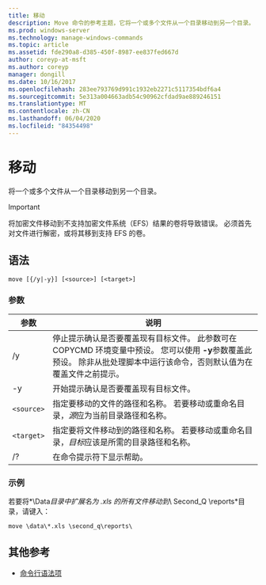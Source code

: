 ```yaml
---
title: 移动
description: Move 命令的参考主题，它将一个或多个文件从一个目录移动到另一个目录。
ms.prod: windows-server
ms.technology: manage-windows-commands
ms.topic: article
ms.assetid: fde290a8-d385-450f-8987-ee837fed667d
author: coreyp-at-msft
ms.author: coreyp
manager: dongill
ms.date: 10/16/2017
ms.openlocfilehash: 283ee793769d991c1932eb2271c5117354bdf6a4
ms.sourcegitcommit: 5e313a004663adb54c90962cfdad9ae889246151
ms.translationtype: MT
ms.contentlocale: zh-CN
ms.lasthandoff: 06/04/2020
ms.locfileid: "84354498"
---
```

# <a name="move"></a>移动

将一个或多个文件从一个目录移动到另一个目录。

> [!IMPORTANT]
> 将加密文件移动到不支持加密文件系统（EFS）结果的卷将导致错误。 必须首先对文件进行解密，或将其移到支持 EFS 的卷。

## <a name="syntax"></a>语法

```
move [{/y|-y}] [<source>] [<target>]
```

### <a name="parameters"></a>参数

| 参数 | 说明 |
| --------- | ----------- |
| /y | 停止提示确认是否要覆盖现有目标文件。 此参数可在 COPYCMD 环境变量中预设。 您可以使用 **-y**参数覆盖此预设。 除非从批处理脚本中运行该命令，否则默认值为在覆盖文件之前提示。 |
| -y | 开始提示确认是否要覆盖现有目标文件。 |
| `<source>` | 指定要移动的文件的路径和名称。 若要移动或重命名目录，*源*应为当前目录路径和名称。 |
| `<target>` | 指定要将文件移动到的路径和名称。 若要移动或重命名目录，*目标*应该是所需的目录路径和名称。 |
| /? | 在命令提示符下显示帮助。 |

### <a name="examples"></a>示例

若要将*\Data*目录中扩展名为 .xls 的所有文件移动到*\ Second_Q \reports*目录，请键入：

```
move \data\*.xls \second_q\reports\
```

## <a name="additional-references"></a>其他参考

- [命令行语法项](command-line-syntax-key.md)
